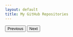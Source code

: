 ```yaml
---
layout: default
title: My GitHub Repositories
---
```

<div class="container">
    <div class="row" id="repo-list" data-masonry='{"percentPosition": true }'></div>
    <div class="row mt-3">
        <div class="col-12 text-center">
            <button id="prevPage" class="btn btn-secondary" onclick="loadPrevPage()">Previous</button>
            <button id="nextPage" class="btn btn-secondary" onclick="loadNextPage()">Next</button>
        </div>
    </div>
</div>

<script>
let currentPage = 1;
const perPage = 18; // Anzahl der Repos pro Seite

function fetchAllRepos(page = 1) {
  fetch(`https://api.github.com/users/volkansah/repos?type=owner&sort=updated&per_page=${perPage}&page=${page}`)
    .then(response => {
      const linkHeader = response.headers.get('Link');
      updatePaginationButtons(linkHeader);
      return response.json();
    })
    .then(data => {
      let repoList = document.getElementById('repo-list');
      repoList.innerHTML = '';
      let filteredData = data.filter(repo => {
        return !repo.fork && 
               repo.name !== 'volkansah.github.io' && 
               repo.name !== 'VolkanSah';
      });
      filteredData.forEach((repo, index) => {
        let listItem = document.createElement('div');
        listItem.className = 'col-md-4';
        listItem.innerHTML = `
          <div class="card mb-4">
            <div class="card-body">
              <h5 class="card-title">${repo.name}</h5>
              <p class="card-text">${repo.description || 'No description available'}</p>
              <button class="btn btn-primary" data-toggle="modal" data-target="#repoModal-${index}" onclick="loadReadme('${repo.full_name}', ${index})">View Details</button>
            </div>
          </div>
          <div class="modal fade" id="repoModal-${index}" tabindex="-1" role="dialog" aria-labelledby="repoModalLabel-${index}" aria-hidden="true">
            <div class="modal-dialog modal-lg" role="document">
              <div class="modal-content">
                <div class="modal-header">
                  <h5 class="modal-title" id="repoModalLabel-${index}">${repo.name}</h5>
                  <button type="button" class="close" data-dismiss="modal" aria-label="Close">
                    <span aria-hidden="true">&times;</span>
                  </button>
                </div>
                <div class="modal-body" id="repoContent-${index}">
                  <p>Loading README...</p>
                </div>
                <div class="modal-footer">
                  <a href="${repo.html_url}" target="_blank" class="btn btn-primary">Go to Repository</a>
                  <button type="button" class="btn btn-secondary" data-dismiss="modal">Close</button>
                </div>
              </div>
            </div>
          </div>
        `;
        repoList.appendChild(listItem);
      });
      // Masonry reinitialize after adding all items
      imagesLoaded(repoList, function() {
        new Masonry(repoList, {
          itemSelector: '.col-md-4',
          percentPosition: true
        });
      });
    })
    .catch(error => {
      console.error('Error:', error);
      let repoList = document.getElementById('repo-list');
      repoList.innerHTML = '<li>Error loading repositories.</li>';
    });
}

function updatePaginationButtons(linkHeader) {
  const links = parseLinkHeader(linkHeader);
  const prevButton = document.getElementById('prevPage');
  const nextButton = document.getElementById('nextPage');

  prevButton.disabled = !links.prev;
  nextButton.disabled = !links.next;
}

function parseLinkHeader(header) {
  if (!header) return {};
  const parts = header.split(',');
  const links = {};
  parts.forEach(p => {
    const section = p.split(';');
    if (section.length != 2) return;
    const url = section[0].replace(/<(.*)>/, '$1').trim();
    const name = section[1].replace(/rel="(.*)"/, '$1').trim();
    links[name] = url;
  });
  return links;
}

function loadPrevPage() {
  if (currentPage > 1) {
    currentPage--;
    fetchAllRepos(currentPage);
  }
}

function loadNextPage() {
  currentPage++;
  fetchAllRepos(currentPage);
}

function loadReadme(repoFullName, index) {
  fetch(`https://api.github.com/repos/${repoFullName}/readme`, {
    headers: { 'Accept': 'application/vnd.github.v3.html' }
  })
  .then(response => response.text())
  .then(data => {
    document.getElementById(`repoContent-${index}`).innerHTML = data;
  })
  .catch(error => {
    document.getElementById(`repoContent-${index}`).innerHTML = '<p>README could not be loaded.</p>';
  });
}

// Initial load
fetchAllRepos();
</script>
